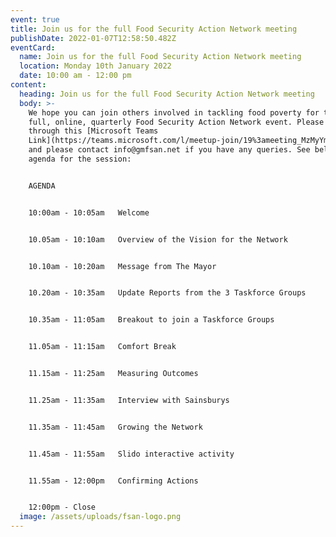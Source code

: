 ```yaml
---
event: true
title: Join us for the full Food Security Action Network meeting
publishDate: 2022-01-07T12:58:50.482Z
eventCard:
  name: Join us for the full Food Security Action Network meeting
  location: Monday 10th January 2022
  date: 10:00 am - 12:00 pm
content:
  heading: Join us for the full Food Security Action Network meeting
  body: >-
    We hope you can join others involved in tackling food poverty for the next
    full, online, quarterly Food Security Action Network event. Please join
    through this [Microsoft Teams
    Link](https://teams.microsoft.com/l/meetup-join/19%3ameeting_MzMyYmQ1MmYtOGE1MS00MjNkLTk3YTAtNTczNWNhMzZkNmU5%40thread.v2/0?context=%7b%22Tid%22%3a%22e8d8036a-b5f9-4f3f-9d36-d7cd740299bb%22%2c%22Oid%22%3a%2274318281-8da5-4c25-9c2f-98004019047b%22%7d)
    and please contact info@gmfsan.net if you have any queries. See below the
    agenda for the session:


    AGENDA


    10:00am - 10:05am   Welcome


    10.05am - 10:10am   Overview of the Vision for the Network


    10.10am - 10:20am   Message from The Mayor


    10.20am - 10:35am   Update Reports from the 3 Taskforce Groups


    10.35am - 11:05am   Breakout to join a Taskforce Groups


    11.05am - 11:15am   Comfort Break


    11.15am - 11:25am   Measuring Outcomes


    11.25am - 11:35am   Interview with Sainsburys


    11.35am - 11:45am   Growing the Network


    11.45am - 11:55am   Slido interactive activity


    11.55am - 12:00pm   Confirming Actions


    12:00pm - Close
  image: /assets/uploads/fsan-logo.png
---
```

